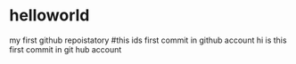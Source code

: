# helloworld
my first github repoistatory
#this ids first commit in github account
hi is this first commit in git hub account
